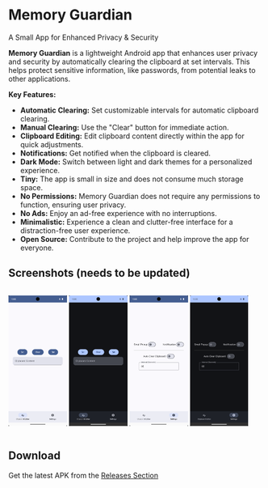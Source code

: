 # Memory Guardian

A Small App for Enhanced Privacy & Security



**Memory Guardian** is a lightweight Android app that enhances user privacy and security by automatically clearing the clipboard at set intervals. This helps protect sensitive information, like passwords, from potential leaks to other applications.

**Key Features:**

- **Automatic Clearing:** Set customizable intervals for automatic clipboard clearing.
- **Manual Clearing:** Use the "Clear" button for immediate action.
- **Clipboard Editing:** Edit clipboard content directly within the app for quick adjustments.
- **Notifications:** Get notified when the clipboard is cleared.
- **Dark Mode:** Switch between light and dark themes for a personalized experience.
- **Tiny:** The app is small in size and does not consume much storage space.
- **No Permissions:** Memory Guardian does not require any permissions to function, ensuring user privacy.
- **No Ads:** Enjoy an ad-free experience with no interruptions.
- **Minimalistic:** Experience a clean and clutter-free interface for a distraction-free user experience.
- **Open Source:** Contribute to the project and help improve the app for everyone.



## Screenshots (needs to be updated)

<div style="width:100%; display:flex; justify-content:space-between;">

[<img src="fastlane/metadata/android/en-US/images/phoneScreenshots/screenshot1.png" width=23% alt="Home">](fastlane/metadata/android/en-US/images/phoneScreenshots/screenshot1.png)
[<img src="fastlane/metadata/android/en-US/images/phoneScreenshots/screenshot2.png" width=23% alt="Home_Dark">](fastlane/metadata/android/en-US/images/phoneScreenshots/screenshot2.png)
[<img src="fastlane/metadata/android/en-US/images/phoneScreenshots/screenshot3.png" width=23% alt="Home with clipboard content">](fastlane/metadata/android/en-US/images/phoneScreenshots/screenshot3.png)
[<img src="fastlane/metadata/android/en-US/images/phoneScreenshots/screenshot4.png" width=23% alt="Home with clipboard content_Dark">](fastlane/metadata/android/en-US/images/phoneScreenshots/screenshot4.png)

</div>



## Download

Get the latest APK from the [Releases Section](https://github.com/hashemi-hossein/memory-guardian/releases/latest)

